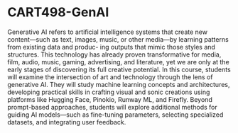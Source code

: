 # CART498-GenAI

Generative AI refers to artificial intelligence systems that create new content—such as text, images, music, or other media—by learning patterns from existing data and produc-
ing outputs that mimic those styles and structures. This technology has already proven transformative for media, film, audio, music, gaming, advertising, and literature, yet we
are only at the early stages of discovering its full creative potential. In this course, students will examine the intersection of art and technology through the lens of generative AI. They will study machine learning concepts and architectures, developing practical skills in crafting visual and sonic creations using platforms like Hugging Face, Pinokio, Runway ML, and Firefly. Beyond prompt-based approaches, students will explore additional methods for guiding AI models—such as fine-tuning parameters, selecting specialized datasets, and integrating user feedback.
